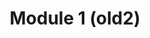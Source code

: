 ---
title: "Module 1 (old2)"
weight: 3
type: docs
no-list: false
description: >
  Module 1 - The basics.
---